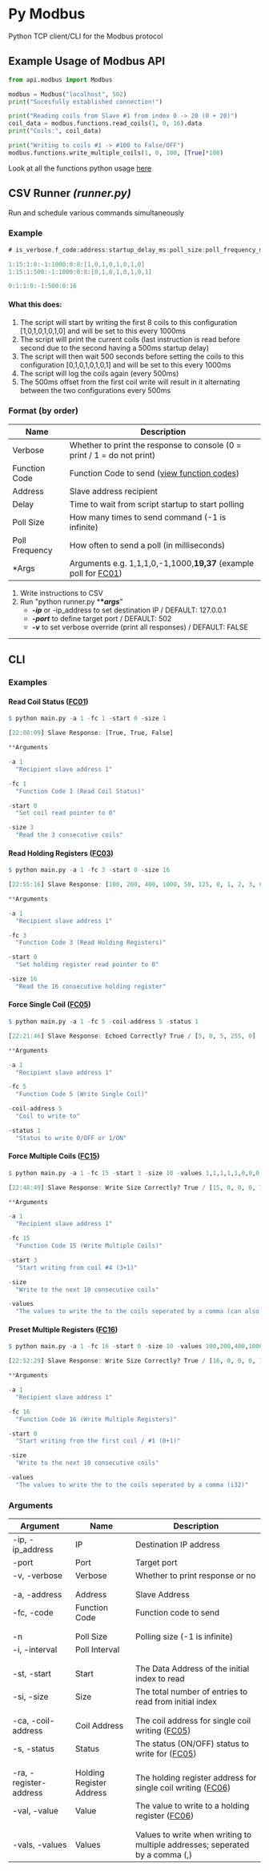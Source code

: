 # Py Modbus
Python TCP client/CLI for the Modbus protocol


## Example Usage of Modbus API
```py
from api.modbus import Modbus

modbus = Modbus("localhost", 502)
print("Sucesfully established connection!")

print("Reading coils from Slave #1 from index 0 -> 20 (0 + 20)")
coil_data = modbus.functions.read_coils(1, 0, 16).data
print("Coils:", coil_data)

print("Writing to coils #1 -> #100 to False/OFF")
modbus.functions.write_multiple_coils(1, 0, 100, [True]*100)
```

Look at all the functions python usage [here](https://github.com/joseph-gerald/py-tcp-modbus/blob/main/modbus/api/function_wrapper.py)

## CSV Runner *(runner.py)*
Run and schedule various commands simultaneously

### Example
```cs
# is_verbose,f_code:address:startup_delay_ms:poll_size:poll_frequency_ms:args...

1:15:1:0:-1:1000:0:8:[1,0,1,0,1,0,1,0]
1:15:1:500:-1:1000:0:8:[0,1,0,1,0,1,0,1]

0:1:1:0:-1:500:0:16
```
#### What this does:
1. The script will start by writing the first 8 coils to this configuration [1,0,1,0,1,0,1,0] and will be set to this every 1000ms
2. The script will print the current coils (last instruction is read before second due to the second having a 500ms startup delay)
3. The script will then wait 500 seconds before setting the coils to this configuration [0,1,0,1,0,1,0,1] and will be set to this every 1000ms
4. The script will log the coils again (every 500ms)
5. The 500ms offset from the first coil write will result in it alternating between the two configurations every 500ms

### Format (by order)

| Name | Description |
|-----|-----|
| Verbose | Whether to print the response to console (0 = print / 1 = do not print) |
| Function Code | Function Code to send ([view function codes](https://www.simplymodbus.ca/FC01.htm)) |
| Address | Slave address recipient |
| Delay | Time to wait from script startup to start polling |
| Poll Size | How many times to send command (-1 is infinite) |
| Poll Frequency | How often to send a poll (in milliseconds) |
| *Args | Arguments e.g. 1,1,1,0,-1,1000,**19,37** (example poll for [FC01](https://www.simplymodbus.ca/FC01.htm)) |

1. Write instructions to CSV
2. Run "python runner.py ***\**args***"
   - ***-ip*** or -ip_address to set destination IP / DEFAULT: 127.0.0.1
   - ***-port*** to define target port / DEFAULT: 502
   - ***-v*** to set verbose override (print all responses) / DEFAULT: FALSE

---
  
## CLI

### Examples
#### Read Coil Status ([FC01](https://www.simplymodbus.ca/FC01.htm))
```r
$ python main.py -a 1 -fc 1 -start 0 -size 1

[22:08:09] Slave Response: [True, True, False]

**Arguments

-a 1
  "Recipient slave address 1"

-fc 1
  "Function Code 1 (Read Coil Status)"

-start 0
  "Set coil read pointer to 0"

-size 3
  "Read the 3 consecutive coils"
```

#### Read Holding Registers ([FC03](https://www.simplymodbus.ca/FC03.htm))
```r
$ python main.py -a 1 -fc 3 -start 0 -size 16

[22:55:16] Slave Response: [100, 200, 400, 1000, 50, 125, 0, 1, 2, 3, 0, 0, 0, 0, 0, 0]

**Arguments

-a 1
  "Recipient slave address 1"

-fc 3
  "Function Code 3 (Read Holding Registers)"

-start 0
  "Set holding register read pointer to 0"

-size 16
  "Read the 16 consecutive holding register"
```

#### Force Single Coil ([FC05](https://www.simplymodbus.ca/FC05.htm))
```r
$ python main.py -a 1 -fc 5 -coil-address 5 -status 1

[22:21:46] Slave Response: Echoed Correctly? True / [5, 0, 5, 255, 0]

**Arguments

-a 1
  "Recipient slave address 1"

-fc 5
  "Function Code 5 (Write Single Coil)"

-coil-address 5
  "Coil to write to"

-status 1
  "Status to write 0/OFF or 1/ON"
```

#### Force Multiple Coils ([FC15](https://www.simplymodbus.ca/FC15.htm))
```r
$ python main.py -a 1 -fc 15 -start 3 -size 10 -values 1,1,1,1,1,0,0,0,0,0

[22:48:49] Slave Response: Write Size Correctly? True / [15, 0, 0, 0, 10]

**Arguments

-a 1
  "Recipient slave address 1"

-fc 15
  "Function Code 15 (Write Multiple Coils)"

-start 3
  "Start writing from coil #4 (3+1)"

-size
  "Write to the next 10 consecutive coils"

-values
  "The values to write the to the coils seperated by a comma (can also be True or False instead of 0s and 1s)"
```

#### Preset Multiple Registers ([FC16](https://www.simplymodbus.ca/FC16.htm))
```r
$ python main.py -a 1 -fc 16 -start 0 -size 10 -values 100,200,400,1000,50,125,0,1,2,3

[22:52:29] Slave Response: Write Size Correctly? True / [16, 0, 0, 0, 10]

**Arguments

-a 1
  "Recipient slave address 1"

-fc 16
  "Function Code 16 (Write Multiple Registers)"

-start 0
  "Start writing from the first coil / #1 (0+1)"

-size
  "Write to the next 10 consecutive coils"

-values
  "The values to write the to the coils seperated by a comma (i32)"
```



### Arguments
| Argument | Name | Description |
|-----|-----| ---- |
| -ip, -ip_address | IP | Destination IP address |
| -port | Port | Target port |
| -v, -verbose | Verbose | Whether to print response or no |
| | |
| | |
| -a, -address | Address | Slave Address |
| -fc, -code | Function Code | Function code to send |
| | |
| | |
| -n | Poll Size | Polling size (-1 is infinite) |
| -i, -interval | Poll Interval | | Polling interval (in milliseconds) |
| | |
| | |
| -st, -start | Start | The Data Address of the initial index to read |
| -si, -size | Size | The total number of entries to read from initial index |
| | |
| | |
| -ca, -coil-address | Coil Address | The coil address for single coil writing ([FC05](https://www.simplymodbus.ca/FC05.htm)) |
| -s, -status | Status | The status (ON/OFF) status to write for ([FC05](https://www.simplymodbus.ca/FC05.htm)) |
| | |
| | |
| -ra, -register-address | Holding Register Address | The holding register address for single coil writing ([FC06](https://www.simplymodbus.ca/FC06.htm)) |
| -val, -value | Value | The value to write to a holding register ([FC06](https://www.simplymodbus.ca/FC06.htm)) |
| | |
| | |
| -vals, -values | Values | Values to write when writing to multiple addresses; seperated by a comma (,) |
